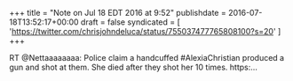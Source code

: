 +++
title = "Note on Jul 18 EDT 2016 at 9:52"
publishdate = 2016-07-18T13:52:17+00:00
draft = false
syndicated = [ 'https://twitter.com/chrisjohndeluca/status/755037477765808100?s=20' ]
+++

RT @Nettaaaaaaaa: Police claim a handcuffed #AlexiaChristian produced a gun and shot at them. She died after they shot her 10 times. https:…
